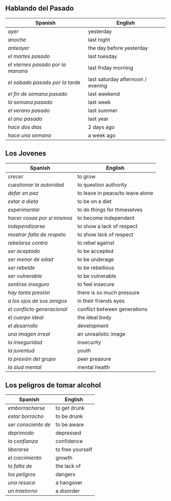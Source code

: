 ## Hablando del Pasado

| **Spanish**                       | **English**                       |
| --------------------------------- | --------------------------------- |
| *ayer*                            | yesterday                         |
| *anoche*                          | last night                        |
| *anteayer*                        | the day before yesterday          |
| *el martes pasado*                | last tuesday                      |
| *el viernes pasado por la manana* | last friday morning               |
| *el sabado pasado por la tarde*   | last saturday afternoon / evening |
| *el fin de semana pasado*         | last weekend                      |
| *la semana pasado*                | last week                         |
| *el verano pasado*                | last summer                       |
| *el ano pasado*                   | last year                         |
| *hace dos dias*                   | 2 days ago                        |
| *hace una semana*                 | a week ago                        |

## Los Jovenes

| **Spanish**               | **English**                      |
| ------------------------- | -------------------------------- |
| *crecer*                    | to grow                          |
| *cuestionar la autoridad*   | to question authority            |
| *defar en paz*              | to leave in peace/to leave alone |
| *estar a dieta*             | to be on a diet                  |
| *experimentar*              | to do things for thmeselves      |
| *hacer cosas por sí mismos* | to become independent            |
| *independizarse*            | to show a lack of respect        |
| *mostrar falta de respeto*  | to show lack of respect          |
| *rebelarse contra*          | to rebel against                 |
| *ser aceptado*              | to be accepted                   |
| *ser menor de edad*         | to be underage                   |
| *ser rebelde*               | to be rebellious                 |
| *ser vulnerable*            | to be vulnerable                 |
| *sentirse inseguro*         | to feel insecure                 |
| *hay tanta presión*         | there is so much pressure        |
| *a los ojos de sus amigos*  | in their friends eyes            |
| *el conflicto generacional* | conflict between generations     |
| *el cuerpo ideal*           | the ideal body                   |
| *el desarrollo*             | development                      |
| *una imagen irreal*         | an unrealistic image             |
| *la inseguridad*            | insecurity                       |
| *la juventud*               | youth                            |
| *la presión del grupo*      | peer preasure                    |
| *la slud mental*            | mental health                    |

## Los peligros de tomar alcohol

| **Spanish**       | **English**      |
| ----------------- | ---------------- |
| *emborracharse*     | to get drunk     |
| *estar borracho*    | to be drunk      |
| *ser consciente de* | to be aware      |
| *deprimodo*         | depressed        |
| *la confianza*      | confidence       |
| *liberarse*         | to free yourself |
| *el crecimiento*    | growth           |
| *la falta de*       | the lack of      |
| *los peligros*      | dangers          |
| *una resaca*        | a hangover       |
| *un trastorno*      | a disorder       |
